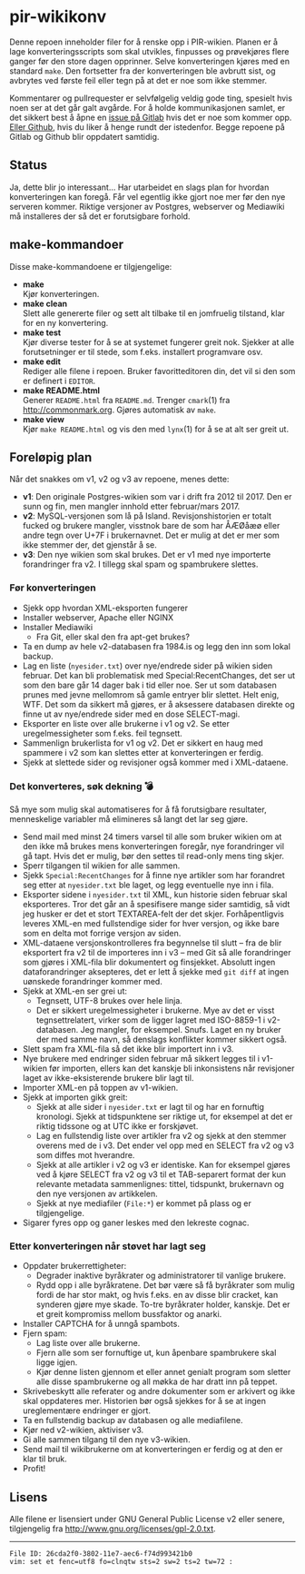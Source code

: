 pir-wikikonv
============

Denne repoen inneholder filer for å renske opp i PIR-wikien. Planen er å 
lage konverteringsscripts som skal utvikles, finpusses og prøvekjøres 
flere ganger før den store dagen opprinner. Selve konverteringen kjøres 
med en standard `make`. Den fortsetter fra der konverteringen ble 
avbrutt sist, og avbrytes ved første feil eller tegn på at det er noe 
som ikke stemmer.

Kommentarer og pullrequester er selvfølgelig veldig gode ting, spesielt 
hvis noen ser at det går galt avgårde. For å holde kommunikasjonen 
samlet, er det sikkert best å åpne en [issue på 
Gitlab](https://gitlab.com/piratpartiet/pir-wikikonv/issues) hvis det er 
noe som kommer opp. [Eller 
Github](https://github.com/piratpartiet/pir-wikikonv/issues), hvis du 
liker å henge rundt der istedenfor. Begge repoene på Gitlab og Github 
blir oppdatert samtidig.

Status
------

Ja, dette blir jo interessant... Har utarbeidet en slags plan for 
hvordan konverteringen kan foregå. Får vel egentlig ikke gjort noe mer 
før den nye serveren kommer. Riktige versjoner av Postgres, webserver og 
Mediawiki må installeres der så det er forutsigbare forhold.

make-kommandoer
---------------

Disse make-kommandoene er tilgjengelige:

- **make**<br />
  Kjør konverteringen.
- **make clean**<br />
  Slett alle genererte filer og sett alt tilbake til en jomfruelig 
  tilstand, klar for en ny konvertering.
- **make test**<br />
  Kjør diverse tester for å se at systemet fungerer greit nok. Sjekker 
  at alle forutsetninger er til stede, som f.eks. installert programvare 
  osv.
- **make edit**<br />
  Rediger alle filene i repoen. Bruker favoritteditoren din, det vil si 
  den som er definert i `EDITOR`.
- **make README.html**<br />
  Generer `README.html` fra `README.md`. Trenger `cmark`(1) fra 
  <http://commonmark.org>. Gjøres automatisk av `make`.
- **make view**<br />
  Kjør `make README.html` og vis den med `lynx`(1) for å se at alt ser 
  greit ut.

Foreløpig plan
--------------

Når det snakkes om v1, v2 og v3 av repoene, menes dette:

- **v1**: Den originale Postgres-wikien som var i drift fra 2012 til 
  2017. Den er sunn og fin, men mangler innhold etter februar/mars 2017.
- **v2**: MySQL-versjonen som lå på Island. Revisjonshistorien er totalt 
  fucked og brukere mangler, visstnok bare de som har ÅÆØåæø eller andre 
  tegn over U+7F i brukernavnet. Det er mulig at det er mer som ikke 
  stemmer der, det gjenstår å se.
- **v3**: Den nye wikien som skal brukes. Det er v1 med nye importerte 
  forandringer fra v2. I tillegg skal spam og spambrukere slettes.

### Før konverteringen

- Sjekk opp hvordan XML-eksporten fungerer
- Installer webserver, Apache eller NGINX
- Installer Mediawiki
  - Fra Git, eller skal den fra apt-get brukes?
- Ta en dump av hele v2-databasen fra 1984.is og legg den inn som lokal 
  backup.
- Lag en liste (`nyesider.txt`) over nye/endrede sider på wikien siden 
  februar. Det kan bli problematisk med Special:RecentChanges, det ser 
  ut som den bare går 14 dager bak i tid eller noe. Ser ut som databasen 
  prunes med jevne mellomrom så gamle entryer blir slettet. Helt enig, 
  WTF. Det som da sikkert må gjøres, er å aksessere databasen direkte og 
  finne ut av nye/endrede sider med en dose SELECT-magi.
- Eksporter en liste over alle brukerne i v1 og v2. Se etter 
  uregelmessigheter som f.eks. feil tegnsett.
- Sammenlign brukerlista for v1 og v2. Det er sikkert en haug med 
  spammere i v2 som kan slettes etter at konverteringen er ferdig.
- Sjekk at slettede sider og revisjoner også kommer med i XML-dataene.

### Det konverteres, søk dekning 💣

Så mye som mulig skal automatiseres for å få forutsigbare resultater, 
menneskelige variabler må elimineres så langt det lar seg gjøre.

- Send mail med minst 24 timers varsel til alle som bruker wikien om at 
  den ikke må brukes mens konverteringen foregår, nye forandringer vil 
  gå tapt. Hvis det er mulig, bør den settes til read-only mens ting 
  skjer.
- Sperr tilgangen til wikien for alle sammen.
- Sjekk `Special:RecentChanges` for å finne nye artikler som har 
  forandret seg etter at `nyesider.txt` ble laget, og legg eventuelle 
  nye inn i fila.
- Eksporter sidene i `nyesider.txt` til XML, kun historie siden februar 
  skal eksporteres. Tror det går an å spesifisere mange sider samtidig, 
  så vidt jeg husker er det et stort TEXTAREA-felt der det skjer. 
  Forhåpentligvis leveres XML-en med fullstendige sider for hver 
  versjon, og ikke bare som en delta mot forrige versjon av siden.
- XML-dataene versjonskontrolleres fra begynnelse til slutt – fra de 
  blir eksportert fra v2 til de importeres inn i v3 – med Git så alle 
  forandringer som gjøres i XML-fila blir dokumentert og finsjekket. 
  Absolutt ingen dataforandringer aksepteres, det er lett å sjekke med 
  `git diff` at ingen uønskede forandringer kommer med.
- Sjekk at XML-en ser grei ut:
  - Tegnsett, UTF-8 brukes over hele linja.
  - Det er sikkert uregelmessigheter i brukerne. Mye av det er visst 
    tegnsettrelatert, virker som de ligger lagret med ISO-8859-1 i 
    v2-databasen. Jeg mangler, for eksempel. Snufs. Laget en ny bruker 
    der med samme navn, så denslags konflikter kommer sikkert også.
- Slett spam fra XML-fila så det ikke blir importert inn i v3.
- Nye brukere med endringer siden februar må sikkert legges til i 
  v1-wikien før importen, ellers kan det kanskje bli inkonsistens når 
  revisjoner laget av ikke-eksisterende brukere blir lagt til.
- Importer XML-en på toppen av v1-wikien.
- Sjekk at importen gikk greit:
  - Sjekk at alle sider i `nyesider.txt` er lagt til og har en fornuftig 
    kronologi. Sjekk at tidspunktene ser riktige ut, for eksempel at det 
    er riktig tidssone og at UTC ikke er forskjøvet.
  - Lag en fullstendig liste over artikler fra v2 og sjekk at den 
    stemmer overens med de i v3. Det ender vel opp med en SELECT fra v2 
    og v3 som diffes mot hverandre.
  - Sjekk at alle artikler i v2 og v3 er identiske. Kan for eksempel 
    gjøres ved å kjøre SELECT fra v2 og v3 til et TAB-separert format 
    der kun relevante metadata sammenlignes: tittel, tidspunkt, 
    brukernavn og den nye versjonen av artikkelen.
  - Sjekk at nye mediafiler (`File:*`) er kommet på plass og er 
    tilgjengelige.
- Sigarer fyres opp og ganer leskes med den lekreste cognac.

### Etter konverteringen når støvet har lagt seg

- Oppdater brukerrettigheter:
  - Degrader inaktive byråkrater og administratorer til vanlige brukere.
  - Rydd opp i alle byråkratene. Det bør være så få byråkrater som mulig 
    fordi de har stor makt, og hvis f.eks. en av disse blir cracket, kan 
    synderen gjøre mye skade. To-tre byråkrater holder, kanskje. Det er 
    et greit kompromiss mellom bussfaktor og anarki.
- Installer CAPTCHA for å unngå spambots.
- Fjern spam:
  - Lag liste over alle brukerne.
  - Fjern alle som ser fornuftige ut, kun åpenbare spambrukere skal 
    ligge igjen.
  - Kjør denne listen gjennom et eller annet genialt program som sletter 
    alle disse spambrukerne og all møkka de har dratt inn på teppet.
- Skrivebeskytt alle referater og andre dokumenter som er arkivert og 
  ikke skal oppdateres mer. Historien bør også sjekkes for å se at ingen 
  ureglementære endringer er gjort.
- Ta en fullstendig backup av databasen og alle mediafilene.
- Kjør ned v2-wikien, aktiviser v3.
- Gi alle sammen tilgang til den nye v3-wikien.
- Send mail til wikibrukerne om at konverteringen er ferdig og at den er 
  klar til bruk.
- Profit!

Lisens
------

Alle filene er lisensiert under GNU General Public License v2 eller 
senere, tilgjengelig fra <http://www.gnu.org/licenses/gpl-2.0.txt>.

---

    File ID: 26cda2f0-3802-11e7-aec6-f74d993421b0
    vim: set et fenc=utf8 fo=clnqtw sts=2 sw=2 ts=2 tw=72 :
